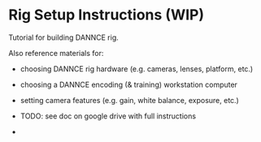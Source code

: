 # Rig Setup Instructions (WIP)

Tutorial for building DANNCE rig.

Also reference materials for:
- choosing DANNCE rig hardware (e.g. cameras, lenses, platform, etc.)
- choosing a DANNCE encoding (& training) workstation computer
- setting camera features (e.g. gain, white balance, exposure, etc.)

- TODO: see doc on google drive with full instructions
- 